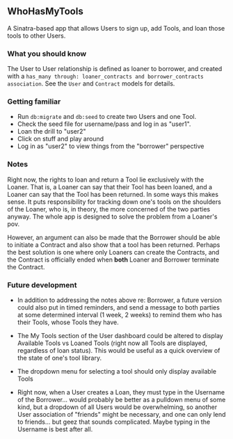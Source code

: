 ## WhoHasMyTools
A Sinatra-based app that allows Users to sign up, add Tools, and loan those tools to other Users.

### What you should know
The User to User relationship is defined as loaner to borrower, and created with a 
`has_many through: loaner_contracts and borrower_contracts association`. See the `User` and `Contract` models for details.

### Getting familiar
* Run `db:migrate` and `db:seed` to create two Users and one Tool. 
* Check the seed file for username/pass and log in as "user1".  
* Loan the drill to "user2"
* Click on stuff and play around
* Log in as "user2" to view things from the "borrower" perspective

### Notes
Right now, the rights to loan and return a Tool lie exclusively with the Loaner. That is, a Loaner can say that their Tool has been
loaned, and a Loaner can say that the Tool has been returned. In some ways this makes sense. It puts responsibility for tracking down
one's tools on the shoulders of the Loaner, who is, in theory, the more concerned of the two parties anyway. The whole app is designed
to solve the problem from a Loaner's pov.

However, an argument can also be made that the Borrower should be able to initiate a Contract and also show that a tool has been returned.
Perhaps the best solution is one where only Loaners can create the Contracts, and the Contract is officially ended when **both** Loaner and
Borrower terminate the Contract.

### Future development
- In addition to addressing the notes above re: Borrower, a future version could also put in timed reminders, and send a message to both
parties at some determined interval (1 week, 2 weeks) to remind them who has their Tools, whose Tools they have.

- The My Tools section of the User dashboard could be altered to display Available Tools vs Loaned Tools (right now all Tools are displayed, regardless of loan status). This would be useful as a quick overview of the state of one's tool library. 

- The dropdown menu for selecting a tool should only display available Tools

- Right now, when a User creates a Loan, they must type in the Username of the Borrower... would probably be better as a pulldown menu of some kind, but a dropdown of all Users would be overwhelming, so another User association of "friends" might be necessary, and one can only lend to friends... but geez that sounds complicated. Maybe typing in the Username is best after all.
